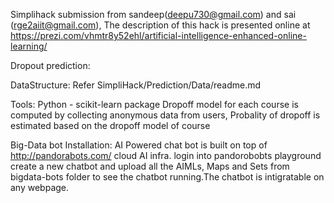 
Simplihack submission from sandeep(deepu730@gmail.com) and sai (rge2aiit@gmail.com), The description of this hack is presented online at https://prezi.com/vhmtr8y52ehl/artificial-intelligence-enhanced-online-learning/


Dropout prediction: 

DataStructure: Refer SimpliHack/Prediction/Data/readme.md

Tools: Python - scikit-learn package
Dropoff model for each course is computed by collecting anonymous data from users, Probality of dropoff is estimated based on the dropoff model of course

Big-Data bot Installation: AI Powered chat bot is built on top of http://pandorabots.com/ cloud AI infra. login into pandorobobts playground create a new chatbot and upload all the AIMLs, Maps and Sets from bigdata-bots folder to see the chatbot running.The chatbot is intigratable on any webpage.


